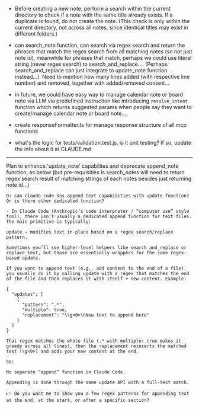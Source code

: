 - Before creating a new note, perform a search within the current directory to check if a note with the same title already exists. If a duplicate is found, do not create the note. (This check is only within the current directory, not across all notes, since identical titles may exist in different folders.)


- can search_note function, can search via regex search and return the phrases that match the regex search from all matching notes (so not just note id), meanwhile for phrases that match, perhaps we could use literal string (never regex search) to search_and_replace.... (Perhaps search_and_replace can just integrate to update_note function instead...). Need to mention how many lines added (with respective line number) and removed, together with added/removed content... 

- in future, we could have easy way to manage calendar note or board note via LLM via predefined instruction like introducing `resolve_intent` function which returns suggested params when people say they want to create/manage calendar note or board note.... 

- create responseFormatter.ts for manage response structure of all mcp functions
- what's the logic for tests/validation.test.js, is it unit testing? If so, update the info about it at CLAUDE.md




----

Plan to enhance 'update_note' capabilites and deprecate append_note function, as below (but pre-requisities is search_notes will need to return regex search result of matching strings of each notes besides just returning note id...)
```
Q: can claude code has append text capabilities with update function? Or is there other dedicated function?

- In Claude Code (Anthropic’s code interpreter / “computer use” style tool), there isn’t usually a dedicated append function for text files. The main primitive is typically:

update → modifies text in-place based on a regex search/replace pattern.

Sometimes you’ll see higher-level helpers like search_and_replace or replace_text, but those are essentially wrappers for the same regex-based update.

If you want to append text (e.g., add content to the end of a file), you usually do it by calling update with a regex that matches the end of the file and then replaces it with itself + new content. Example:

{
  "updates": [
    {
      "pattern": ".*",
      "multiple": true,
      "replacement": "\\g<0>\nNew text to append here"
    }
  ]
}

That regex matches the whole file (.* with multiple: true makes it greedy across all lines), then the replacement reinserts the matched text (\g<0>) and adds your new content at the end.

So:

No separate “append” function in Claude Code.

Appending is done through the same update API with a full-text match.

👉 Do you want me to show you a few regex patterns for appending text at the end, at the start, or after a specific section?
```